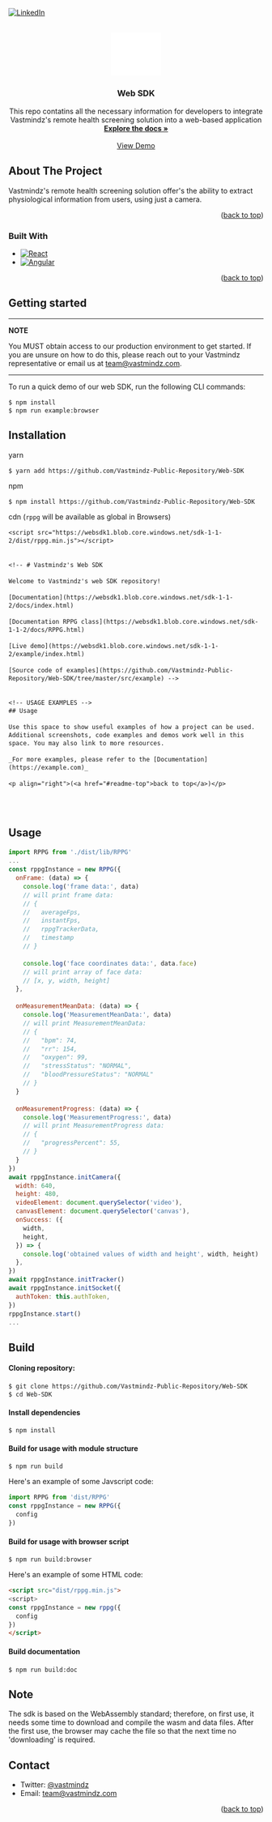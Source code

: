 <!-- Improved compatibility of back to top link: See: https://github.com/othneildrew/Best-README-Template/pull/73 -->
<a name="readme-top"></a>
<!--
*** Thanks for checking out the Best-README-Template. If you have a suggestion
*** that would make this better, please fork the repo and create a pull request
*** or simply open an issue with the tag "enhancement".
*** Don't forget to give the project a star!
*** Thanks again! Now go create something AMAZING! :D
-->



<!-- PROJECT SHIELDS -->
<!--
*** I'm using markdown "reference style" links for readability.
*** Reference links are enclosed in brackets [ ] instead of parentheses ( ).
*** See the bottom of this document for the declaration of the reference variables
*** for contributors-url, forks-url, etc. This is an optional, concise syntax you may use.
*** https://www.markdownguide.org/basic-syntax/#reference-style-links
-->
<!-- [![Contributors][contributors-shield]][contributors-url]
[![Forks][forks-shield]][forks-url]
[![Stargazers][stars-shield]][stars-url]
[![Issues][issues-shield]][issues-url]
[![MIT License][license-shield]][license-url] -->
[![LinkedIn][linkedin-shield]][linkedin-url]


<!-- PROJECT LOGO -->
<br />
<div align="center">
  <a href="https://github.com/github_username/repo_name">
    <img src="images/white_logo.png" alt="Logo" width="100" height="">
  </a>

<h3 align="center">Web SDK</h3>

  <p align="center">
    This repo contatins all the necessary information for developers to integrate Vastmindz's remote health screening solution into a web-based application
    <br />
    <a href="https://github.com/Vastmindz-Public-Repository/Web-SDK"><strong>Explore the docs »</strong></a>
    <br />
    <br />
    <a href="https://tmp.gevg.xyz/">View Demo</a>

  </p>
</div>


<!-- ABOUT THE PROJECT -->
## About The Project

<!-- [![Product Name Screen Shot][product-screenshot]](https://example.com) -->

Vastmindz's remote health screening solution offer's the ability to extract physiological information from users, using just a camera.

<p align="right">(<a href="#readme-top">back to top</a>)</p>

### Built With
* [![React][React.js]][React-url]
* [![Angular][Angular.io]][Angular-url]

<p align="right">(<a href="#readme-top">back to top</a>)</p>


<!-- GETTING STARTED -->
## Getting started
---
**NOTE**

You MUST obtain access to our production environment to get started. If you are unsure on how to do this, please reach out to your Vastmindz representative or email us at team@vastmindz.com.

---

To run a quick demo of our web SDK, run the following CLI commands:
```
$ npm install
$ npm run example:browser
```

## Installation

yarn
```
$ yarn add https://github.com/Vastmindz-Public-Repository/Web-SDK
```

npm
```
$ npm install https://github.com/Vastmindz-Public-Repository/Web-SDK
```

cdn (```rppg``` will be available as global in Browsers)
```
<script src="https://websdk1.blob.core.windows.net/sdk-1-1-2/dist/rppg.min.js"></script>


<!-- # Vastmindz's Web SDK

Welcome to Vastmindz's web SDK repository!

[Documentation](https://websdk1.blob.core.windows.net/sdk-1-1-2/docs/index.html)

[Documentation RPPG class](https://websdk1.blob.core.windows.net/sdk-1-1-2/docs/RPPG.html)

[Live demo](https://websdk1.blob.core.windows.net/sdk-1-1-2/example/index.html)

[Source code of examples](https://github.com/Vastmindz-Public-Repository/Web-SDK/tree/master/src/example) -->


<!-- USAGE EXAMPLES -->
## Usage

Use this space to show useful examples of how a project can be used. Additional screenshots, code examples and demos work well in this space. You may also link to more resources.

_For more examples, please refer to the [Documentation](https://example.com)_

<p align="right">(<a href="#readme-top">back to top</a>)</p>




```



## Usage

```javascript
import RPPG from './dist/lib/RPPG'
...
const rppgInstance = new RPPG({
  onFrame: (data) => {
    console.log('frame data:', data)
    // will print frame data:
    // {
    //   averageFps,
    //   instantFps,
    //   rppgTrackerData,
    //   timestamp
    // }

    console.log('face coordinates data:', data.face)
    // will print array of face data:
    // [x, y, width, height]
  },

  onMeasurementMeanData: (data) => {
    console.log('MeasurementMeanData:', data)
    // will print MeasurementMeanData:
    // {
    //   "bpm": 74,
    //   "rr": 154,
    //   "oxygen": 99,
    //   "stressStatus": "NORMAL",
    //   "bloodPressureStatus": "NORMAL"
    // }
  }

  onMeasurementProgress: (data) => {
    console.log('MeasurementProgress:', data)
    // will print MeasurementProgress data:
    // {
    //   "progressPercent": 55,
    // }
  }
})
await rppgInstance.initCamera({
  width: 640,
  height: 480,
  videoElement: document.querySelector('video'),
  canvasElement: document.querySelector('canvas'),
  onSuccess: ({
    width,
    height,
  }) => {
    console.log('obtained values of width and height', width, height)
  },
})
await rppgInstance.initTracker()
await rppgInstance.initSocket({
  authToken: this.authToken,
})
rppgInstance.start()
...
```


## Build

#### Cloning repository:

```
$ git clone https://github.com/Vastmindz-Public-Repository/Web-SDK
$ cd Web-SDK
```

#### Install dependencies
```
$ npm install
```

#### Build for usage with module structure

```
$ npm run build
```

Here's an example of some Javscript code:
```javascript
import RPPG from 'dist/RPPG'
const rppgInstance = new RPPG({
  config
})
```

#### Build for usage with browser script

```
$ npm run build:browser
```

Here's an example of some HTML code:
```html
<script src="dist/rppg.min.js">
<script>
const rppgInstance = new rppg({
  config
})
</script>
```

#### Build documentation

```
$ npm run build:doc
```

## Note
The sdk is based on the WebAssembly standard; therefore, on first use, it needs some time to download and compile the wasm and data files. After the first use, the browser may cache the file so that the next time no 'downloading' is required.

<!-- CONTACT -->
## Contact

- Twitter: [@vastmindz](https://twitter.com/vastmindz)
- Email: team@vastmindz.com

<p align="right">(<a href="#readme-top">back to top</a>)</p>

<!-- MARKDOWN LINKS & IMAGES -->
<!-- https://www.markdownguide.org/basic-syntax/#reference-style-links -->
[contributors-shield]: https://img.shields.io/github/contributors/github_username/repo_name.svg?style=for-the-badge
[contributors-url]: https://github.com/github_username/repo_name/graphs/contributors
[forks-shield]: https://img.shields.io/github/forks/github_username/repo_name.svg?style=for-the-badge
[forks-url]: https://github.com/github_username/repo_name/network/members
[stars-shield]: https://img.shields.io/github/stars/github_username/repo_name.svg?style=for-the-badge
[stars-url]: https://github.com/github_username/repo_name/stargazers
[issues-shield]: https://img.shields.io/github/issues/github_username/repo_name.svg?style=for-the-badge
[issues-url]: https://github.com/github_username/repo_name/issues
[license-shield]: https://img.shields.io/github/license/github_username/repo_name.svg?style=for-the-badge
[license-url]: https://github.com/Vastmindz-Public-Repository/Web-SDK/blob/master/LICENSE.txt
[linkedin-shield]: https://img.shields.io/badge/-LinkedIn-black.svg?style=for-the-badge&logo=linkedin&colorB=555
[linkedin-url]: https://www.linkedin.com/company/28917477/admin/
[product-screenshot]: images/screenshot.png
[Next.js]: https://img.shields.io/badge/next.js-000000?style=for-the-badge&logo=nextdotjs&logoColor=white
[Next-url]: https://nextjs.org/
[React.js]: https://img.shields.io/badge/React-20232A?style=for-the-badge&logo=react&logoColor=61DAFB
[React-url]: https://reactjs.org/
[Vue.js]: https://img.shields.io/badge/Vue.js-35495E?style=for-the-badge&logo=vuedotjs&logoColor=4FC08D
[Vue-url]: https://vuejs.org/
[Angular.io]: https://img.shields.io/badge/Angular-DD0031?style=for-the-badge&logo=angular&logoColor=white
[Angular-url]: https://angular.io/
[Svelte.dev]: https://img.shields.io/badge/Svelte-4A4A55?style=for-the-badge&logo=svelte&logoColor=FF3E00
[Svelte-url]: https://svelte.dev/
[Laravel.com]: https://img.shields.io/badge/Laravel-FF2D20?style=for-the-badge&logo=laravel&logoColor=white
[Laravel-url]: https://laravel.com
[Bootstrap.com]: https://img.shields.io/badge/Bootstrap-563D7C?style=for-the-badge&logo=bootstrap&logoColor=white
[Bootstrap-url]: https://getbootstrap.com
[JQuery.com]: https://img.shields.io/badge/jQuery-0769AD?style=for-the-badge&logo=jquery&logoColor=white
[JQuery-url]: https://jquery.com 

